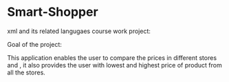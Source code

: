 Smart-Shopper
=============

xml and its related langugaes course work project:


Goal of the project: 

This application enables the user to compare the prices in different stores and
, it also provides the user with lowest and highest price of product from all the stores.
